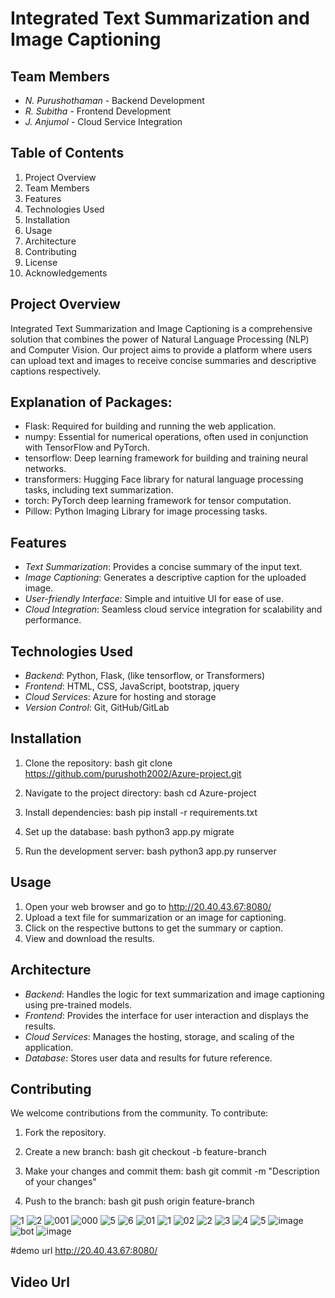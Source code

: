 # Integrated Text Summarization and Image Captioning
## Team Members
- *N. Purushothaman* - Backend Development
- *R. Subitha* - Frontend Development
- *J. Anjumol* - Cloud Service Integration
  
## Table of Contents
1. Project Overview
2. Team Members
3. Features
4. Technologies Used
5. Installation
6. Usage
7. Architecture
8. Contributing
9. License
10. Acknowledgements

## Project Overview
Integrated Text Summarization and Image Captioning is a comprehensive solution that combines the power of Natural Language Processing (NLP) and Computer Vision. Our project aims to provide a platform where users can upload text and images to receive concise summaries and descriptive captions respectively.

## Explanation of Packages:
- Flask: Required for building and running the web application.
- numpy: Essential for numerical operations, often used in conjunction with TensorFlow and PyTorch.
- tensorflow: Deep learning framework for building and training neural networks.
- transformers: Hugging Face library for natural language processing tasks, including text summarization.
- torch: PyTorch deep learning framework for tensor computation.
- Pillow: Python Imaging Library for image processing tasks.

## Features
- *Text Summarization*: Provides a concise summary of the input text.
- *Image Captioning*: Generates a descriptive caption for the uploaded image.
- *User-friendly Interface*: Simple and intuitive UI for ease of use.
- *Cloud Integration*: Seamless cloud service integration for scalability and performance.

## Technologies Used
- *Backend*: Python, Flask,  (like tensorflow, or Transformers)
- *Frontend*: HTML, CSS, JavaScript, bootstrap, jquery
- *Cloud Services*: Azure for hosting and storage
- *Version Control*: Git, GitHub/GitLab

## Installation
1. Clone the repository:
    bash
    git clone https://github.com/purushoth2002/Azure-project.git
    
2. Navigate to the project directory:
    bash
    cd Azure-project
    
3. Install dependencies:
    bash
    pip install -r requirements.txt
    
4. Set up the database:
    bash
    python3 app.py migrate
    
5. Run the development server:
    bash
    python3 app.py runserver
    
## Usage
1. Open your web browser and go to http://20.40.43.67:8080/
2. Upload a text file for summarization or an image for captioning.
3. Click on the respective buttons to get the summary or caption.
4. View and download the results.

## Architecture
- *Backend*: Handles the logic for text summarization and image captioning using pre-trained models.
- *Frontend*: Provides the interface for user interaction and displays the results.
- *Cloud Services*: Manages the hosting, storage, and scaling of the application.
- *Database*: Stores user data and results for future reference.




## Contributing
We welcome contributions from the community. To contribute:
1. Fork the repository.
2. Create a new branch:
    bash
    git checkout -b feature-branch
    
3. Make your changes and commit them:
    bash
    git commit -m "Description of your changes"
    
4. Push to the branch:
    bash
    git push origin feature-branch





![1](https://github.com/purushoth2002/Azure-project/assets/166324583/1a86818f-8bc2-400d-8f94-c761f9102170)
![2](https://github.com/purushoth2002/Azure-project/assets/166324583/107ea0e6-8c3a-4e84-8d40-00efaa64aa2b)
![001](https://github.com/purushoth2002/Azure-project/assets/166324583/c2a7cce5-002c-4c77-b4c7-e14ed809d10d)
![000](https://github.com/purushoth2002/Azure-project/assets/166324583/acabd757-656a-4d89-a6cd-a6fc89a07d92)
![5](https://github.com/purushoth2002/Azure-project/assets/166324583/240c43d0-3c43-42b8-8fe3-8e09699d83a1)
![6](https://github.com/purushoth2002/Azure-project/assets/166324583/ef20c7a3-276c-49e4-a71e-b59a9e2d523b)
![01](https://github.com/purushoth2002/Azure-project/assets/166324583/0bed4cb7-aaff-40f0-9c18-4a7e6714f137)
![1](https://github.com/purushoth2002/Azure-project/assets/166324583/e80f4fbd-bce4-4f5b-bbaa-e06a668346dc)
![02](https://github.com/purushoth2002/Azure-project/assets/166324583/197c9a55-2392-426b-aa44-5a9896fdb9b5)
![2](https://github.com/purushoth2002/Azure-project/assets/166324583/6bec07d1-1f0a-4764-a41b-d636e3560c0b)
![3](https://github.com/purushoth2002/Azure-project/assets/166324583/3c308609-e227-4e5b-93e7-4a7767e3a15e)
![4](https://github.com/purushoth2002/Azure-project/assets/166324583/ae765f63-fa78-4397-bd62-bef54b32d3c8)
![5](https://github.com/purushoth2002/Azure-project/assets/166324583/39f4afe6-b3b8-4809-b91c-fcc9c9a80a21)
![image](https://github.com/purushoth2002/Azure-project/assets/166324583/2276c559-aab4-4efd-87a6-a861e56052d2)
![bot](https://github.com/purushoth2002/Azure-project/assets/166324583/90ea3cc3-6d69-485e-b68e-a4fb02ce21f8)
![image](https://github.com/purushoth2002/Azure-project/assets/166324583/26a0ede1-9815-48a2-b5a2-94957395d3c1)



#demo url  http://20.40.43.67:8080/
## Video Url
